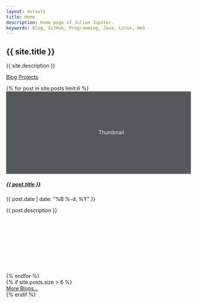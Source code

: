 ```yaml
---
layout: default
title: Home
description: Home page of Julian Jupiter.
keywords: Blog, GitHub, Programming, Java, Linux, Web
---
```


<section class="jumbotron text-center rounded-0 mb-0">
    <div class="container">
        <h1>{{ site.title }}</h1>
        <p class="lead text-muted">{{ site.description }}</p>
        <p>
        <a href="/blog" class="btn btn-primary my-2" style="min-width: 100px;">Blog</a>
        <a href="/projects" class="btn btn-secondary my-2" style="min-width: 100px;">Projects</a>
        </p>
    </div>
</section>
<section class="py-5 bg-white">
    <div class="container">
        <div class="row">
            {% for post in site.posts limit:6 %}
            <div class="col-md-4">
                <div class="card mb-4 shadow-sm">
                    <svg class="bd-placeholder-img card-img-top" width="100%" height="225" xmlns="http://www.w3.org/2000/svg" preserveAspectRatio="xMidYMid slice" focusable="false" role="img" aria-label="Placeholder: Thumbnail"><title>Placeholder</title><rect width="100%" height="100%" fill="#55595c"/><text x="50%" y="50%" fill="#eceeef" dy=".3em">Thumbnail</text></svg>
                    <div class="card-body" style="min-height: 250px;">
                        <h5 class="card-title"><a href="{{ post.url | prepend: site.url }}" title="{{ post.description }}">{{ post.title }}</a></h5>
                        <p><info datetime="{{ post.date | date: " %Y-%m-%d " }}">{{ post.date | date: "%B %-d, %Y" }}</info></p>
                        <p class="card-text">{{ post.description }}</p>
                    </div>
                </div>
            </div>
            {% endfor %}
        </div>
        {% if site.posts.size > 6 %}
        <div class="row">
            <div class="col text-center">
                <a href="/blog" class="btn btn-primary btn-lg my-2" style="min-width: 100px;">More Blogs...</a>
            </div>
        </div>
        {% endif %}
    </div>
</section>